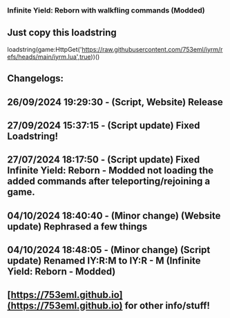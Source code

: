 ### Infinite Yield: Reborn with walkfling commands (Modded)

## Just copy this loadstring

loadstring(game:HttpGet('https://raw.githubusercontent.com/753eml/iyrm/refs/heads/main/iyrm.lua',true))()

## Changelogs:

## 26/09/2024 19:29:30 - (Script, Website) Release

## 27/09/2024 15:37:15 - (Script update) Fixed Loadstring!

## 27/07/2024 18:17:50 - (Script update) Fixed Infinite Yield: Reborn - Modded not loading the added commands after teleporting/rejoining a game.

## 04/10/2024 18:40:40 - (Minor change) (Website update) Rephrased a few things

## 04/10/2024 18:48:05 - (Minor change) (Script update) Renamed IY:R:M to IY:R - M (Infinite Yield: Reborn - Modded)
## [https://753eml.github.io](https://753eml.github.io) for other info/stuff!
